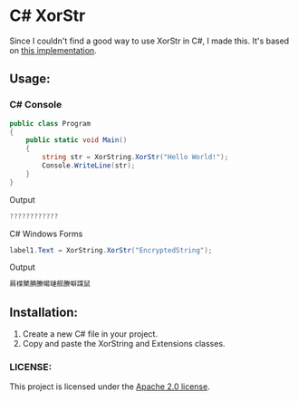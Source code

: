 # C# XorStr

Since I couldn't find a good way to use XorStr in C#, I made this. It's based on [this implementation](https://github.com/JustasMasiulis/xorstr/tree/master).

## Usage:
### C# Console 
```csharp
public class Program
{
    public static void Main()
    {
        string str = XorString.XorStr("Hello World!");
        Console.WriteLine(str);
    }
}
```
Output
```CS
????????????
```
C# Windows Forms
```CS
label1.Text = XorString.XorStr("EncryptedString");
```
Output 
```CS
肩楪櫫腆賸暘璉舰賸噼諜鼠
```
## Installation:
1. Create a new C# file in your project.
2. Copy and paste the XorString and Extensions classes.
### LICENSE:
This project is licensed under the [Apache 2.0 license](https://github.com/Mes2d/C-XorStr/blob/main/LICENSE).
